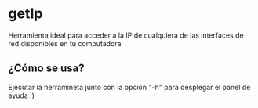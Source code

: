 # getIp
Herramienta ideal para acceder a la IP de cualquiera de las interfaces de red disponibles en tu computadora

## ¿Cómo se usa?
Ejecutar la herramineta junto con la opción "-h" para desplegar el panel de ayuda :) 
